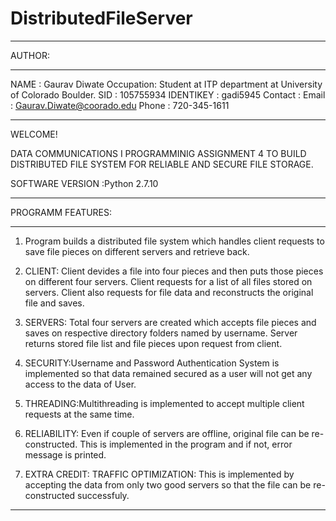 # DistributedFileServer
*************************************************************************************************************************************************************
AUTHOR:
*************************************************************************************************************************************************************
NAME      : Gaurav Diwate
Occupation: Student at ITP department at University of Colorado Boulder.
SID       : 105755934
IDENTIKEY : gadi5945
Contact   : Email  :  Gaurav.Diwate@coorado.edu
            Phone  :  720-345-1611
************************************************************************************************************************************************************

WELCOME!
                   
DATA COMMUNICATIONS I PROGRAMMINIG ASSIGNMENT 4 TO BUILD DISTRIBUTED FILE SYSTEM FOR RELIABLE AND SECURE FILE STORAGE.

SOFTWARE VERSION :Python 2.7.10

***********************************************************************************************************************************************************
PROGRAMM FEATURES:
***********************************************************************************************************************************************************
     
1. Program builds a distributed file system which handles client requests to save file pieces on different servers and retrieve back. 

2. CLIENT: Client devides a file into four pieces and then puts those pieces on different four servers. Client requests for a list of all files stored
           on servers. Client also requests for file data and reconstructs the original file and saves. 

3. SERVERS: Total four servers are created which accepts file pieces and saves on respective directory folders named by username. Server returns
            stored file list and file pieces upon request from client.  

4. SECURITY:Username and Password Authentication System is implemented so that data remained secured as a user will not get any access to the data of 
            User.    
5. THREADING:Multithreading is implemented to accept multiple client requests at the same time.

6. RELIABILITY: Even if couple of servers are offline, original file can be re-constructed. This is implemented in the program and if not, error message
                is printed.

7. EXTRA CREDIT: TRAFFIC OPTIMIZATION: This is implemented by accepting the data from only two good servers so that the file can be re-constructed successfuly. 
 
***********************************************************************************************************************************************************


